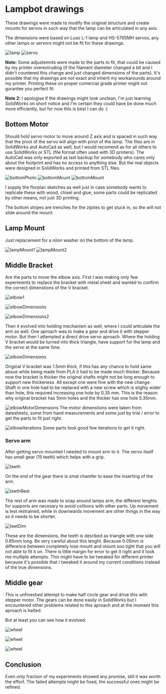 # Lampbot drawings

These drawings were made to modify the original structure and create mounts for servos in such way that the lamp can be articulated in any axis.

The dimensions were based on Luxo L-1 lamp and HS-5765MH servos, any other lamps or servors might not be fit for these drawings.
 
![lamp](L-1.png)
![servo](HS-5765MH.jpg)

**Note:** Some adjustemnts were made to the parts to fit, that could be caused by my printer overextruding (if the filament diameter changed a bit and I didn't countered this change and just changed dimensions of the parts). It's possible that my drawings are not exact and inherit my workarounds around my printer. Printing these on proper comercial grade printer might not gurantee you perfect fit.

**Note 2:** I apologise if the drawings might look unclean, I'm just learning SolidWorks on short notice and I'm certain they could have be done much more efficiently, but for now this is best I can do :(

## Bottom Motor

Should hold servo motor to move around Z axis and is spaced in such way that the pivot of the servo will align with pivot of the lamp. The files are in SolidWorks and AutoCad as well, but I would recomend as for all others to use SolidWorks or STL (file format often used with 3D printers). The AutoCad was only exported as last backup for somebody who cares only about the footprint and has no access to anything else. But the real objects were designed in SolidWorks and printed from STL files.

![bottomPhoto](bottomMotor/bottom.jpg)
![bottomMount](bottomMotor/mount.png)
![bottomMount](bottomMotor/mount-sketch.png)

I supply the florplan sketches as well just in case somebody wants to replicate these with wood, chisel and glue, some parts could be replicated by other means, not just 3D printing.

The bottom stripes are trenches for the zipties to get stuck in, so the will not slide around the mount.

Lamp Mount
--------
Just replacement for a nilon washer on the bottom of the lamp.

![lampMount1](lampMount/nilon-1.png)
![lampMount2](lampMount/nilon-2.png)


## Middle Bracket

Are the parts to move the elbow axis. First I was making only few experiments to replace the bracket with metal sheet and wanted to confirm the correct dimenstions of the V bracket.

![elbow1](middleBracket/bracket.jpg)

![elbowDimensions](middleBracket/middleBracket-1.png)

![elbowDimensions2](middleBracket/middleBracket-2.png)

Then it evolved into holding mechanism as well, where I could articulate the arm as well. One aproach was to make a gear and drive it with stepper motor. But then I attempted a direct drive servo aproach. Where the holding V bracket would be turned into thick triangle, have support for the lamp and the servo at the same time.

![elbowDimensions](middleBracket/middleBracket-4-lamp.png)

Original V bracket was 1.5mm thick, if this has any chance to hold same absue while being made from PLA it had to be made much thicker. Because now the bracket is thicker the original shafts might not be long enough to support new thickeness. All except one were fine with the new change. Shaft in one hole had to be replaced with a new screw which is slighly wider than hole, this required increasing one hole by 0.35 mm. This is the reason why original bracket has 5mm holes and the thicker has one hole 5.35mm.

![elbowMotorDimensions](middleBracket/middleBracket-4-motor.png)
The motor dimenstions were taken from datasheets, some from hand measurements and some just by trial / error to get the parts to fit just right.

![elbowIterations](middleBracket/middle.jpg) 
Some parts took good few iterations to get it right.


### Servo arm

After getting servo mounted I needed to mount arm to it. The servo itself has small gear (15 teeth) which helps with a grip.

![teeth](middleBracket/teeth-2-15.png)

On the end of the gear there is smal chamfer to ease the inserting of the arm.

![teethRest](middleBracket/teeth-3.png)

The rest of arm was made to snap around lamps arm, the different lenghts for supports are necesary to avoid colitions with other parts. Up movement is lest restrained, while in downwards movement are other things in the way so it needs to be shorter.

![teetDim](middleBracket/teeth.png)

These are the dimensions, the teeth is desribed as triangle with one side 0.85mm long. Be very careful about this lenght. Because 0.05mm is difference between completely lose mount and mount soo tight that you will not able to fit it on. There is little margin for error to get it right and it took me multiple attempts. This might have to be tweaked for different printer because it's possible that I tweaked it around my current conditions instead of the true dimensions.

## Middle gear

This is unfineshed attempt to make half circle gear and drive this with stepper motor. The gears can be done easily in SolidWorks but I encountered other problems related to this aproach and at the moment this aproach is halted. 

But at least you can see how it evolved:

![wheel](middleWheel/wheel-v1.png)

![wheel](middleWheel/wheel-v2-1.png)

![wheel](middleWheel/wheel-v2-2.png)


## Conclusion

Even only fraction of my experiments showed any promise, still it was worth the effort. The failed attempts might be fixed, the successful ones might be refined.